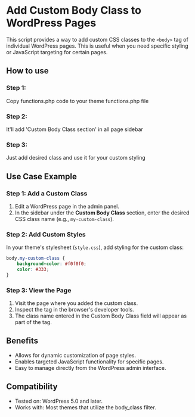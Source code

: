 # Add Custom Body Class to WordPress Pages
This script provides a way to add custom CSS classes to the `<body>` tag of individual WordPress pages. This is useful when you need specific styling or JavaScript targeting for certain pages.

## How to use
### Step 1: 
Copy functions.php code to your theme functions.php file
### Step 2:
It'll add 'Custom Body Class section' in all page sidebar
### Step 3:
Just add desired class and use it for your custom styling

## Use Case Example

### Step 1: Add a Custom Class
1. Edit a WordPress page in the admin panel.
2. In the sidebar under the **Custom Body Class** section, enter the desired CSS class name (e.g., `my-custom-class`).

### Step 2: Add Custom Styles
In your theme's stylesheet (`style.css`), add styling for the custom class:

```css
body.my-custom-class {
    background-color: #f0f0f0;
    color: #333;
}
```

### Step 3: View the Page
1. Visit the page where you added the custom class.
2. Inspect the <body> tag in the browser's developer tools.
3. The class name entered in the Custom Body Class field will appear as part of the <body> tag.

## Benefits
- Allows for dynamic customization of page styles.
- Enables targeted JavaScript functionality for specific pages.
- Easy to manage directly from the WordPress admin interface.

## Compatibility
- Tested on: WordPress 5.0 and later.
- Works with: Most themes that utilize the body_class filter.
